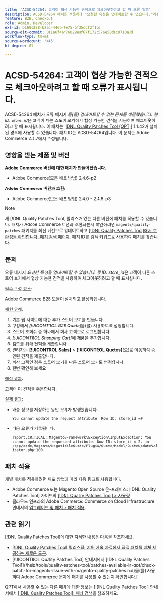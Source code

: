 ```yaml
---
title: 'ACSD-54264: 고객이 협상 가능한 견적으로 체크아웃하려고 할 때 오류 발생'
description: ACSD-54264 패치를 적용하여 "요청한 속성을 업데이트할 수 없습니다."라는 오류 메시지가 표시되는 Adobe Commerce 문제를 해결합니다. Row ID:store_id"는 고객이 다른 스토어 뷰에서 협상 가능한 견적을 사용하여 체크아웃하려고 할 때 표시됩니다.
feature: B2B, Checkout
role: Admin, Developer
exl-id: b1696228-b2ed-44eb-9e75-bf25ccf2f1cd
source-git-commit: 011a6f46f76029eaf67f172b576e58dac9710a3d
workflow-type: tm+mt
source-wordcount: '445'
ht-degree: 0%

---
```


# ACSD-54264: 고객이 협상 가능한 견적으로 체크아웃하려고 할 때 오류가 표시됩니다.

ACSD-54264 패치가 오류 메시지 *을(를) 업데이트할 수 없는 문제를 해결했습니다. 행 ID: store_id*&#x200B;은 고객이 다른 스토어 보기에서 협상 가능한 견적을 사용하여 체크아웃하려고 할 때 표시됩니다. 이 패치는 [[!DNL Quality Patches Tool (QPT)]](https://experienceleague.adobe.com/en/docs/commerce-operations/tools/quality-patches-tool/quality-patches-tool-to-self-serve-quality-patches) 1.1.42가 설치된 경우에 사용할 수 있습니다. 패치 ID는 ACSD-54264입니다. 이 문제는 Adobe Commerce 2.4.7에서 수정됩니다.

## 영향을 받는 제품 및 버전

**Adobe Commerce 버전에 대한 패치가 만들어졌습니다.**

* Adobe Commerce(모든 배포 방법) 2.4.6-p2

**Adobe Commerce 버전과 호환:**

* Adobe Commerce(모든 배포 방법) 2.4.0 - 2.4.6-p3

>[!NOTE]
>
>새 [!DNL Quality Patches Tool] 릴리스가 있는 다른 버전에 패치를 적용할 수 있습니다. 패치가 Adobe Commerce 버전과 호환되는지 확인하려면 `magento/quality-patches` 패키지를 최신 버전으로 업데이트하고 [[!DNL Quality Patches Tool]에서 호환성을 확인합니다. 패치 검색 페이지](https://experienceleague.adobe.com/tools/commerce-quality-patches/index.html). 패치 ID를 검색 키워드로 사용하여 패치를 찾습니다.

## 문제

오류 메시지 *요청한 특성을 업데이트할 수 없습니다. 행 ID: store_id*&#x200B;은 고객이 다른 스토어 보기에서 협상 가능한 견적을 사용하여 체크아웃하려고 할 때 표시됩니다.

<u>필수 구성 요소</u>:

Adobe Commerce B2B 모듈이 설치되고 활성화됩니다.

<u>재현 단계</u>:

1. 기본 웹 사이트에 대한 추가 스토어 보기를 만듭니다.
1. 구성에서 *[!UICONTROL B2B Quote]*&#x200B;을(를) 사용하도록 설정합니다.
1. 스토어 조회수 중 하나에서 회사 고객으로 로그인합니다.
1. *[!UICONTROL Shopping Cart]*&#x200B;에 제품을 추가합니다.
1. 검토를 위해 견적을 제출합니다.
1. 관리자는 **[!UICONTROL Sales]** > **[!UICONTROL Quotes]**(으)로 이동하여 승인된 견적을 제출합니다.
1. 회사 고객인 경우 스토어 보기를 다른 스토어 보기로 변경합니다.
1. 한번 확인해 보세요

<u>예상 결과</u>:

고객이 이 견적을 주문합니다.

<u>실제 결과</u>:

* 배송 정보를 저장하는 동안 오류가 발생했습니다.

  `You cannot update the request attribute. Row ID: store_id =#`

* 다음 오류가 기록됩니다.

  `report.CRITICAL: Magento\Framework\Exception\InputException: You cannot update the requested attribute. Row ID: store_id = 2. in /app/code/Magento/NegotiableQuote/Plugin/Quote/Model/QuoteUpdateValidator.php:100`

## 패치 적용

개별 패치를 적용하려면 배포 방법에 따라 다음 링크를 사용합니다.

* Adobe Commerce 또는 Magento Open Source 온-프레미스: [!DNL Quality Patches Tool] 가이드의 [[!DNL Quality Patches Tool] > 사용량](/help/tools/quality-patches-tool/usage.md)
* 클라우드 인프라의 Adobe Commerce: Commerce on Cloud Infrastructure 안내서의 [업그레이드 및 패치 > 패치 적용](https://experienceleague.adobe.com/docs/commerce-cloud-service/user-guide/develop/upgrade/apply-patches.html).

## 관련 읽기

[!DNL Quality Patches Tool]에 대한 자세한 내용은 다음을 참조하세요.

* [[!DNL Quality Patches Tool] 릴리스됨: 지원 기술 자료에서 품질 패치를 자체 제공하는 새로운 도구](https://experienceleague.adobe.com/en/docs/commerce-operations/tools/quality-patches-tool/quality-patches-tool-to-self-serve-quality-patches).
* [!UICONTROL Quality Patches Tool] 안내서에서  [!DNL Quality Patches Tool]](/help/tools/quality-patches-tool/patches-available-in-qpt/check-patch-for-magento-issue-with-magento-quality-patches.md)을(를) 사용하여 Adobe Commerce 문제에 패치를 사용할 수 있는지 확인합니다.[


QPT에서 사용할 수 있는 다른 패치에 대한 정보는 [!DNL Quality Patches Tool] 안내서에서 [[!DNL Quality Patches Tool]: 패치 검색](https://experienceleague.adobe.com/tools/commerce-quality-patches/index.html)을 참조하세요.
